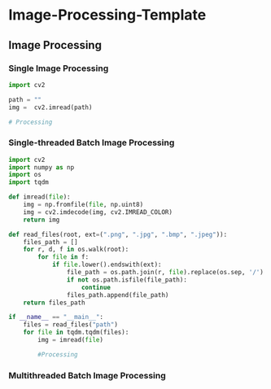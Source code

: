 # Image-Processing-Template

## Image Processing

### Single Image Processing

```python
import cv2

path = ""
img =  cv2.imread(path)

# Processing
```

### Single-threaded Batch Image Processing

```python
import cv2
import numpy as np
import os
import tqdm

def imread(file):
    img = np.fromfile(file, np.uint8)
    img = cv2.imdecode(img, cv2.IMREAD_COLOR)
    return img

def read_files(root, ext=(".png", ".jpg", ".bmp", ".jpeg")):
    files_path = []
    for r, d, f in os.walk(root):
        for file in f:
            if file.lower().endswith(ext):
                file_path = os.path.join(r, file).replace(os.sep, '/')
                if not os.path.isfile(file_path):
                    continue
                files_path.append(file_path)
    return files_path

if __name__ == "__main__":
    files = read_files("path")
    for file in tqdm.tqdm(files):
        img = imread(file)

        #Processing
```


### Multithreaded Batch Image Processing

```python

```
